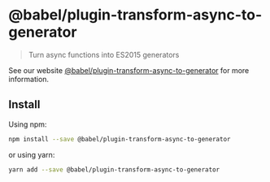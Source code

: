 # @babel/plugin-transform-async-to-generator

> Turn async functions into ES2015 generators

See our website [@babel/plugin-transform-async-to-generator](https://babeljs.io/docs/en/next/babel-plugin-transform-async-to-generator.html) for more information.

## Install

Using npm:

```sh
npm install --save @babel/plugin-transform-async-to-generator
```

or using yarn:

```sh
yarn add --save @babel/plugin-transform-async-to-generator
```
